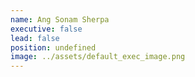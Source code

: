 ```yaml
---
name: Ang Sonam Sherpa
executive: false
lead: false
position: undefined
image: ../assets/default_exec_image.png
---
```

